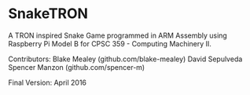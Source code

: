 # SnakeTRON

A TRON inspired Snake Game programmed in ARM Assembly using Raspberry Pi Model B for CPSC 359 - Computing Machinery II.

Contributors:
Blake Mealey (github.com/blake-mealey)
David Sepulveda
Spencer Manzon (github.com/spencer-m)



Final Version: April 2016
